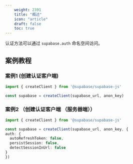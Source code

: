 ```yaml
---
    weight: 2391
    title: "概述"
    icon: "article"
    draft: false
    toc: true
---
```



认证方法可以通过 `supabase.auth` 命名空间访问。



## 案例教程
### 案例1  (创建认证客户端)


  ```ts
import { createClient } from '@supabase/supabase-js'

const supabase = createClient(supabase_url, anon_key)
  ```

### 案例2  （创建认证客户端 （服务器端））

  ```ts
import { createClient } from '@supabase/supabase-js'

const supabase = createClient(supabase_url, anon_key, {
  auth: {
    autoRefreshToken: false,
    persistSession: false,
    detectSessionInUrl: false
  }
})
  ```
